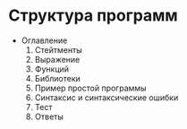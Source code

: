 # Структура программ

- Оглавление
  1. Стейтменты
  2. Выражение
  3. Функций
  4. Библиотеки
  5. Пример простой программы
  6. Синтаксис и синтаксические ошибки
  7. Тест
  8. Ответы
